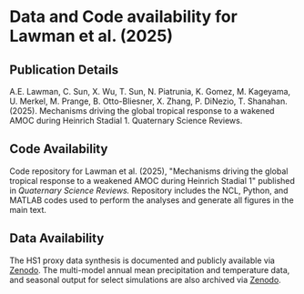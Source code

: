 # Data and Code availability for Lawman et al. (2025)

## Publication Details
A.E. Lawman, C. Sun, X. Wu, T. Sun, N. Piatrunia, K. Gomez, M. Kageyama, U. Merkel, M. Prange, B. Otto-Bliesner, X. Zhang, P. DiNezio, T. Shanahan. (2025). Mechanisms driving the global tropical response to a wakened AMOC during Heinrich Stadial 1. Quaternary Science Reviews.

## Code Availability
Code repository for Lawman et al. (2025), "Mechanisms driving the global tropical response to a weakened AMOC during Heinrich Stadial 1" published in *Quaternary Science Reviews.* Repository includes the NCL, Python, and MATLAB codes used to perform the analyses and generate all figures in the main text.

## Data Availability
The HS1 proxy data synthesis is documented and publicly available via [Zenodo](https://doi.org/10.5281/zenodo.13881535). The multi-model annual mean precipitation and temperature data, and seasonal output for select simulations are also archived via [Zenodo](10.5281/zenodo.16903147).
